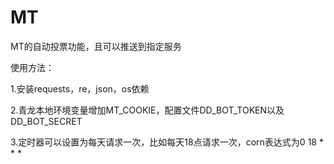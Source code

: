 # MT
MT的自动投票功能，且可以推送到指定服务

使用方法：

1.安装requests，re，json，os依赖

2.青龙本地环境变量增加MT_COOKIE，配置文件DD_BOT_TOKEN以及DD_BOT_SECRET

3.定时器可以设置为每天请求一次，比如每天18点请求一次，corn表达式为0 18 * * *
